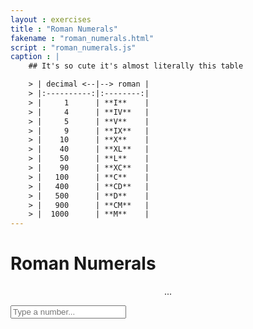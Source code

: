 ```yaml
---
layout : exercises
title : "Roman Numerals"
fakename : "roman_numerals.html"
script : "roman_numerals.js"
caption : |
    ## It's so cute it's almost literally this table

    > | decimal <--|--> roman |
    > |:----------:|:--------:|
    > |     1      | **I**    |
    > |     4      | **IV**   |
    > |     5      | **V**    |
    > |     9      | **IX**   |
    > |    10      | **X**    |
    > |    40      | **XL**   |
    > |    50      | **L**    |
    > |    90      | **XC**   |
    > |   100      | **C**    |
    > |   400      | **CD**   |
    > |   500      | **D**    |
    > |   900      | **CM**   |
    > |  1000      | **M**    |
---
```

<h1>Roman Numerals</h1>
<p align="center" id="output">...</p>
<input type="text" id="input1" placeholder="Type a number..."/>
<br/>
<br/>